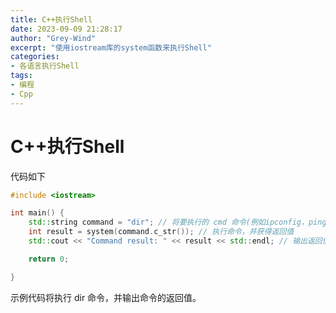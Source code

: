 ```yaml
---
title: C++执行Shell
date: 2023-09-09 21:28:17
author: "Grey-Wind"
excerpt: "使用iostream库的system函数来执行Shell"
categories:
- 各语言执行Shell
tags:
- 编程
- Cpp
---
```


# C++执行Shell

代码如下

```c++
#include <iostream>

int main() {
    std::string command = "dir"; // 将要执行的 cmd 命令(例如ipconfig，ping等)
    int result = system(command.c_str()); // 执行命令，并获得返回值
    std::cout << "Command result: " << result << std::endl; // 输出返回值

    return 0;

}
```

示例代码将执行 dir 命令，并输出命令的返回值。
